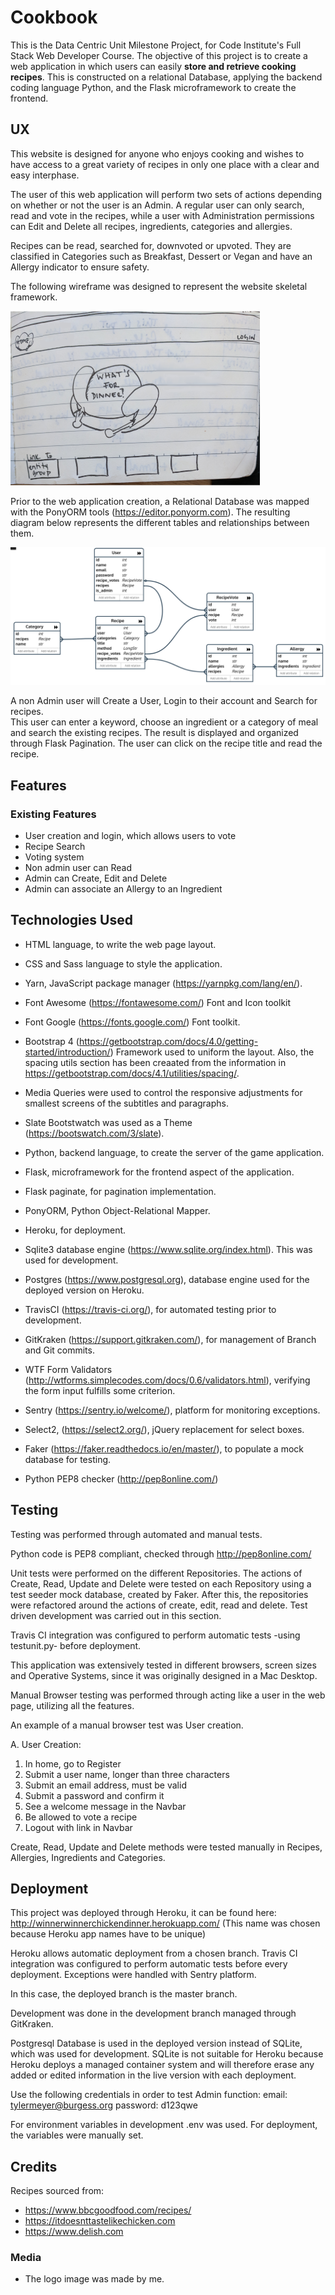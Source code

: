# Cookbook


This is the Data Centric Unit Milestone Project, for Code Institute's Full Stack Web Developer Course.
The objective of this project is to create a web application in which users can easily **store and retrieve cooking recipes**. 
This is constructed on a relational Database, applying the backend coding language Python, and the Flask microframework to create the frontend.

## UX

This website is designed for anyone who enjoys cooking and wishes to have access to a great variety of recipes in only one place with a clear and easy interphase. 

The user of this web application will perform two sets of actions depending on whether or not the user is an Admin. A regular user can only search, read and vote in the recipes, while a user with Administration permissions can Edit and Delete all recipes, ingredients, categories and allergies.

Recipes can be read, searched for, downvoted or upvoted. They are classified in Categories such as Breakfast, Dessert or Vegan and have an Allergy indicator to ensure safety.

The following wireframe was designed to represent the website skeletal framework.

![Wireframe](public/images/mock.png "Wireframe") 

Prior to the web application creation, a Relational Database was mapped with the PonyORM tools (https://editor.ponyorm.com). The resulting diagram below represents the different tables and relationships between them.

![PonyORM relational database map](public/images/ponydiagram.png "Database Map")


A non Admin user will Create a User, Login to their account and Search for recipes.   
This user can enter a keyword, choose an ingredient or a category of meal and search the existing recipes. The result is displayed and organized through Flask Pagination. 
The user can click on the recipe title and read the recipe.





## Features

### Existing Features
- User creation and login, which allows users to vote
- Recipe Search
- Voting system
- Non admin user can Read
- Admin can Create, Edit and Delete
- Admin can associate an Allergy to an Ingredient



## Technologies Used
- HTML language, to write the web page layout. 

- CSS and Sass language to style the application.

- Yarn, JavaScript package manager (https://yarnpkg.com/lang/en/).

- Font Awesome (https://fontawesome.com/)
    Font and Icon toolkit

- Font Google (https://fonts.google.com/)
    Font toolkit.

- Bootstrap 4 (https://getbootstrap.com/docs/4.0/getting-started/introduction/)
    Framework used to uniform the layout. Also, the spacing utils section has been creaated from the information in https://getbootstrap.com/docs/4.1/utilities/spacing/.
    
- Media Queries were used to control the responsive adjustments for smallest screens of the subtitles and paragraphs.

- Slate Bootstwatch was used as a Theme (https://bootswatch.com/3/slate).

- Python, backend language, to create the server of the game application.

- Flask, microframework for the frontend aspect of the application.

- Flask paginate, for pagination implementation.

- PonyORM, Python Object-Relational Mapper.  

- Heroku, for deployment.
    
- Sqlite3 database engine (https://www.sqlite.org/index.html). This was used for development.

- Postgres (https://www.postgresql.org), database engine used for the deployed version on Heroku.

- TravisCI (https://travis-ci.org/), for automated testing prior to development.

- GitKraken (https://support.gitkraken.com/), for management of Branch and Git commits.

- WTF Form Validators (http://wtforms.simplecodes.com/docs/0.6/validators.html), verifying the form input fulfills some criterion.

- Sentry (https://sentry.io/welcome/), platform for monitoring exceptions.

- Select2, (https://select2.org/), jQuery replacement for select boxes.

- Faker (https://faker.readthedocs.io/en/master/), to populate a mock database for testing.

- Python PEP8 checker (http://pep8online.com/)

## Testing

Testing was performed through automated and manual tests. 

Python code is PEP8 compliant, checked through http://pep8online.com/

Unit tests were performed on the different Repositories. 
The actions of Create, Read, Update and Delete were tested on each Repository using a test seeder mock database, 
created by Faker.
After this, the repositories were refactored around the actions of create, edit, read and delete. Test driven 
development was carried out in this section.

Travis CI integration was configured to perform automatic tests -using testunit.py- before deployment.

This application was extensively tested in different browsers, 
screen sizes and Operative Systems, since it was originally designed in a Mac Desktop.

Manual Browser testing was performed through acting like a user in the web page, 
utilizing all the features.

An example of a manual browser test was User creation.

A. User Creation:
  1. In home, go to Register
  2. Submit a user name, longer than three characters
  3. Submit an email address, must be valid
  4. Submit a password and confirm it
  5. See a welcome message in the Navbar
  6. Be allowed to vote a recipe
  7. Logout with link in Navbar

Create, Read, Update and Delete methods were tested manually in Recipes, Allergies, Ingredients and Categories. 



## Deployment

This project was deployed through Heroku, it can be found here: http://winnerwinnerchickendinner.herokuapp.com/
(This name was chosen because Heroku app names have to be unique)

Heroku allows automatic deployment from a chosen branch.
Travis CI integration was configured to perform automatic tests before every deployment.
Exceptions were handled with Sentry platform.

In this case, the deployed branch is the master branch. 

Development was done in the development branch managed through GitKraken.

Postgresql Database is used in the deployed version instead of SQLite, which was used for development. SQLite is not 
suitable for Heroku because Heroku deploys a managed container system and will therefore erase any added or edited 
information in the live version with each deployment.


Use the following credentials in order to test Admin function:
email: tylermeyer@burgess.org
password: d123qwe

For environment variables in development .env was used. For deployment, the variables were manually set.




## Credits

Recipes sourced from:
- https://www.bbcgoodfood.com/recipes/
- https://itdoesnttastelikechicken.com
- https://www.delish.com


### Media
- The logo image was made by me.


